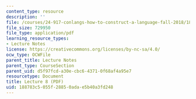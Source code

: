 ```yaml
---
content_type: resource
description: ''
file: /courses/24-917-conlangs-how-to-construct-a-language-fall-2018/188783c5055f28850adae5b40a3fd248_MIT24_917f18_lec8_case.pdf
file_size: 729950
file_type: application/pdf
learning_resource_types:
- Lecture Notes
license: https://creativecommons.org/licenses/by-nc-sa/4.0/
ocw_type: OCWFile
parent_title: Lecture Notes
parent_type: CourseSection
parent_uid: d5f97fcd-a30e-cbc6-4371-0f68af4a95e7
resourcetype: Document
title: Lecture 8 (PDF)
uid: 188783c5-055f-2885-0ada-e5b40a3fd248
---
```


